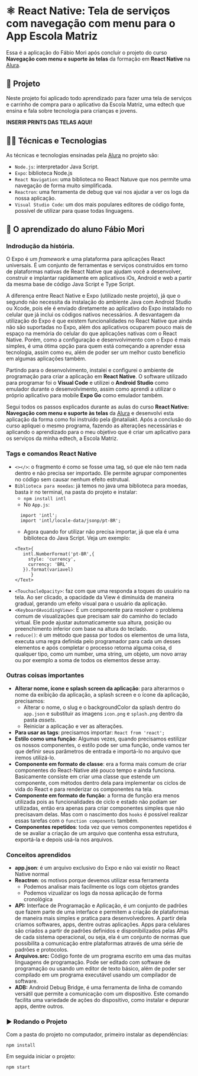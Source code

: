 
# ⚛️ React Native: Tela de serviços com navegação com menu para o App Escola Matriz

Essa é a aplicação do Fábio Mori após concluir o projeto do curso **Navegação com menu e suporte às telas** da formação em **React Native** na [Alura](https://www.alura.com.br/).

## 📱 Projeto

Neste projeto foi aplicado todo aprendizado para fazer uma tela de serviços e carrinho de compra para o aplicativo da Escola Matriz, uma edtech que ensina e fala sobre tecnologia para crianças e jovens.

**INSERIR PRINTS DAS TELAS AQUI!**

## 🧑‍💻 Técnicas e Tecnologias

As técnicas e tecnologias ensinadas pela [Alura](https://www.alura.com.br/) no projeto são:

- `Node.js`: interpretador Java Script.
- `Expo`: biblioteca Node.js
- `React Navigation`: uma biblioteca no React Natuve que nos permite uma navegação de forma muito simplificada.
- `Reactron`: uma ferramenta de debug que vai nos ajudar a ver os logs da nossa aplicação.
- `Visual Studio Code`: um dos mais populares editores de código fonte, possível de utilizar para quase todas linguagens.

## 📲 O aprendizado do aluno Fábio Mori
### Indrodução da história.

O Expo é um *framework* e uma plataforma para aplicações React universais. É um conjunto de ferramentas e serviços construídos em torno de plataformas nativas de React Native que ajudam você a desenvolver, construir e implantar rapidamente em aplicativos iOs, Android e web a partir da mesma base de código Java Script e Type Script.

A diferença entre React Native e Expo (utilizado neste projeto), já que o segundo não necessita da instalação do ambiente Java com Android Studio ou Xcode, pois ele é enviado diretamente ao aplicativo do Expo instalado no celular que já inclui os códigos nativos necessários. A desvantagem da utilização do Expo é que existem funcionalidades no React Native que ainda não são suportadas no Expo, além dos aplicativos ocuparem pouco mais de espaço na memória do celular do que aplicações nativas com o React Native. Porém, como a configuração e desenvolvimento com o Expo é mais simples, é uma ótima opção para quem está começando a aprender essa tecnologia, assim como eu, além de poder ser um melhor custo benefício em algumas aplicações também.

Partindo para o desenvolvimento, instalei e configurei o ambiente de programação para criar a aplicação em **React Native**. O software utilizado para programar foi o **Visual Code** e utilizei o **Android Studio** como emulador durante o desenvolvimento, assim como aprendi a utilizar o próprio aplicativo para mobile **Expo Go** como emulador também.  

Segui todos os passos explicados durante as aulas do curso **React Native: Navegação com menu e suporte às telas** da [Alura](https://www.alura.com.br/) e desenvolvi esta aplicação da forma como foi instruído pela @nataliakt. Após a conclusão do curso apliquei o mesmo programa, fazendo as alterações necessárias e aplicando o aprendizado para o meu objetivo que é criar um aplicativo para os serviços da minha edtech, a Escola Matriz.

### Tags e comandos React Native

- `<></>`: o fragmento é como se fosse uma tag, só que ele não tem nada dentro e não precisa ser importado. Ele permite agrupar componentes no código sem causar nenhum efeito estrutual.
- `Biblioteca para moedas`: já temos no java uma biblioteca para moedas, basta ir no terminal, na pasta do projeto e instalar:
   - `npm install intl`
   - No `App.js`:
    ```
      import 'intl';
      import 'intl/locale-data/jsonp/pt-BR';
    ````
   - Agora quando for utilizar não precisa importar, já que ela é uma biblioteca do Java Script. Veja um exemplo:
   ```
   <Text>{
      intl.NumberFormat('pt-BR',{
        style: 'currency',
        currency: 'BRL'
      }).format(variavel)
         } 
   </Text>
   ```
- `<TouchacleOpacity>`:  faz com que uma <View> responda a toques do usuário na tela. Ao ser clicado, a opacidade da View é diminuída de maneira gradual, gerando um efeito visual para o usuário da aplicação.
- `<KeyboardAvoidingView>`: É um componente para resolver o problema comum de visualizações que precisam sair do caminho do teclado virtual. Ele pode ajustar automaticamente sua altura, posição ou preenchimento inferior com base na altura do teclado.
- `reduce()`: é um método que passa por todos os elementos de uma lista, executa uma regra definida pelo programador para cada um desses elementos e após completar o processo retorna alguma coisa, d qualquer tipo, como um number, uma string, um objeto, um novo array ou por exemplo a soma de todos os elementos desse array.
   
### Outras coisas importantes

- **Alterar nome, ícone e splash screen da aplicação**: para alterarmos o nome da exibição da aplicação, a splash screen e o ícone da aplicação, precisamos:
   - Alterar o nome, o slug e o backgroundColor da splash dentro do `app.json` e substituir as imagens `icon.png` e `splash.png` dentro da pasta *assets*.
   - Reiniciar a aplicação e ver as alterações.
- **Para usar as tags**: precisamos importar: `React from 'react';`
- **Estilo como uma função**: Algumas vezes, quando precisamos estilizar os nossos componentes, o estilo pode ser uma função, onde vamos ter que definir seus parâmetros de entrada e importá-lo no arquivo que iremos utilizá-lo.
- **Componente em formato de classe**: era a forma mais comum de criar componentes do React-Native até pouco tempo e ainda funciona. Basicamente consiste em criar uma classe que estende um componente, com métodos dentro dela para implementar os ciclos de vida do React e para renderizar os componentes na tela.
- **Componente em formato de função**: a forma de função era menos utilizada pois as funcionalidades de ciclo e estado não podiam ser utilizadas, então era apenas para criar componentes simples que não precisavam delas. Mas com o nascimento dos `hooks` é possível realizar essas tarefas com o `function components` também.
- **Componentes repetidos**: toda vez que vemos componentes repetidos é de se avaliar a criação de um arquivo que contenha essa estrutura, exportá-la e depois usá-la nos arquivos.
 
### Conceitos aprendidos
   
- **app.json**: é um arquivo exclusivo do Expo e não vai existir no React Native normal
- **Reactron**: os motivos porque devemos utilizar essa ferramenta
   - Podemos analisar mais facilmente os logs com objetos grandes
   - Podemos vizualizar os logs da nossa aplicação de forma cronológica
- **API:** Interface de Programação e Aplicação, é um conjunto de padrões que fazem parte de uma interface e permitem a criação de plataformas de maneira mais simples e pratica para desenvolvedores. A partir dela criamos softwares, apps, dentre outras aplicações. Apps para celulares são criados a partir de padrões definidos e disponibilizados pelas APIs de cada sistema operacional, ou seja, ela é um conjunto de normas que possibilita a comunicação entre plataformas através de uma série de padrões e protocolos. 
-  **Arquivos.src:** Código fonte de um programa escrito em uma das muitas linguagens de programação. Pode ser editado com software de programação ou usando um editor de texto básico, além de poder ser compilado em um programa executável usando um compilador de software.
-  **ADB:** Android Debug Bridge, é uma ferramenta de linha de comando versátil que permite a comunicação com um dispositivo. Este comando facilita uma variedade de ações do dispositivo, como instalar e depurar apps, dentre outros.

### ▶️ Rodando o Projeto

Com a pasta do projeto no computador, primeiro instalar as dependências:
```
npm install
```

Em seguida iniciar o projeto:
```
npm start
```
